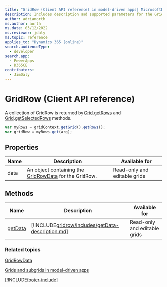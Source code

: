 ```yaml
---
title: "GridRow (Client API reference) in model-driven apps| MicrosoftDocs"
description: Includes description and supported parameters for the GridRow method.
author: adrianorth
ms.author: aorth
ms.date: 03/12/2022
ms.reviewer: jdaly
ms.topic: reference
applies_to: "Dynamics 365 (online)"
search.audienceType: 
  - developer
search.app: 
  - PowerApps
  - D365CE
contributors:
  - JimDaly
---
```

# GridRow (Client API reference)



A collection of GridRow is returned by [Grid](grid.md).[getRows](grid/getRows.md) and [Grid](grid.md).[getSelectedRows](grid/getSelectedRows.md) methods.

```JavaScript
var myRows = gridContext.getGrid().getRows();
var gridRow = myRows.get(arg);
```

## Properties

|Name|Description|Available for|
|--|--|--|
|data|An object containing the [GridRowData](gridrowdata.md) for the GridRow.|Read-only and editable grids|


## Methods

|Name|Description|Available for|
|--|--|--|
|[getData](gridrow/getData.md)|[!INCLUDE[gridrow/includes/getData-description.md](gridrow/includes/getData-description.md)]|Read-only and editable grids|

### Related topics

[GridRowData](gridrowdata.md)

[Grids and subgrids in model-driven apps](../grids.md)




[!INCLUDE[footer-include](../../../../../includes/footer-banner.md)]